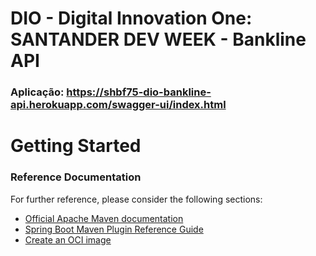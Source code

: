 #  DIO - Digital Innovation One: SANTANDER DEV WEEK - Bankline API

### Aplicação: https://shbf75-dio-bankline-api.herokuapp.com/swagger-ui/index.html





# Getting Started

### Reference Documentation
For further reference, please consider the following sections:

* [Official Apache Maven documentation](https://maven.apache.org/guides/index.html)
* [Spring Boot Maven Plugin Reference Guide](https://docs.spring.io/spring-boot/docs/2.6.7/maven-plugin/reference/html/)
* [Create an OCI image](https://docs.spring.io/spring-boot/docs/2.6.7/maven-plugin/reference/html/#build-image)
